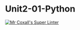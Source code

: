 # Unit2-01-Python
[![Mr Coxall's Super Linter](https://github.com/ICS3U-C-Programming-ReidM/Unit2-01-Python/workflows/Mr%20Coxall's%20Super%20Linter/badge.svg)](https://github.com/ICS3U-C-Programming-ReidM/Unit2-01-Python/actions/)
